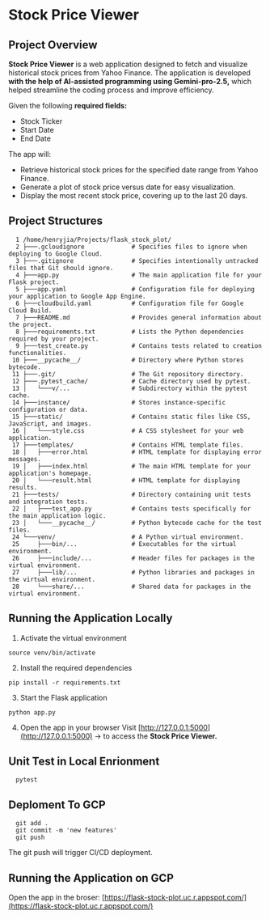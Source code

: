 # Stock Price Viewer
## Project Overview

**Stock Price Viewer** is a web application designed to fetch and visualize historical stock prices from Yahoo Finance.
The application is developed **with the help of AI-assisted programming using Gemini-pro-2.5,** which helped streamline the coding process and improve efficiency.

Given the following **required fields:**

- Stock Ticker
- Start Date
- End Date

The app will:

- Retrieve historical stock prices for the specified date range from Yahoo Finance.
- Generate a plot of stock price versus date for easy visualization.
- Display the most recent stock price, covering up to the last 20 days.

## Project Structures
  ```
    1 /home/henryjia/Projects/flask_stock_plot/
    2 ├───.gcloudignore             # Specifies files to ignore when deploying to Google Cloud.
    3 ├───.gitignore                # Specifies intentionally untracked files that Git should ignore.
    4 ├───app.py                    # The main application file for your Flask project.
    5 ├───app.yaml                  # Configuration file for deploying your application to Google App Engine.
    6 ├───cloudbuild.yaml           # Configuration file for Google Cloud Build.
    7 ├───README.md                 # Provides general information about the project.
    8 ├───requirements.txt          # Lists the Python dependencies required by your project.
    9 ├───test_create.py            # Contains tests related to creation functionalities.
   10 ├───__pycache__/              # Directory where Python stores bytecode.
   11 ├───.git/                     # The Git repository directory.
   12 ├───.pytest_cache/            # Cache directory used by pytest.
   13 │   └───v/...                 # Subdirectory within the pytest cache.
   14 ├───instance/                 # Stores instance-specific configuration or data.
   15 ├───static/                   # Contains static files like CSS, JavaScript, and images.
   16 │   └───style.css             # A CSS stylesheet for your web application.
   17 ├───templates/                # Contains HTML template files.
   18 │   ├───error.html            # HTML template for displaying error messages.
   19 │   ├───index.html            # The main HTML template for your application's homepage.
   20 │   └───result.html           # HTML template for displaying results.
   21 ├───tests/                    # Directory containing unit tests and integration tests.
   22 │   ├───test_app.py           # Contains tests specifically for the main application logic.
   23 │   └───__pycache__/          # Python bytecode cache for the test files.
   24 └───venv/                     # A Python virtual environment.
   25     ├───bin/...               # Executables for the virtual environment.
   26     ├───include/...           # Header files for packages in the virtual environment.
   27     ├───lib/...               # Python libraries and packages in the virtual environment.
   28     └───share/...             # Shared data for packages in the virtual environment.
  ```

## Running the Application Locally
  1. Activate the virtual environment 
  ```
  source venv/bin/activate
  ```
  2. Install the required dependencies
  ```
  pip install -r requirements.txt
  ```
  3. Start the Flask application
  ```
  python app.py
  ```
  4. Open the app in your browser
  Visit [http://127.0.0.1:5000](http://127.0.0.1:5000) &rarr; to access the **Stock Price Viewer.**
     

## Unit Test in Local Enrionment
```
  pytest
```
 
## Deploment To GCP 
```
  git add .
  git commit -m 'new features'
  git push
```
  The git push will trigger CI/CD deployment.

## Running the Application on GCP
  Open the app in the broser: [https://flask-stock-plot.uc.r.appspot.com/](https://flask-stock-plot.uc.r.appspot.com/)
